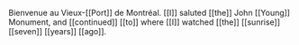 Bienvenue au Vieux-[[Port]] de Montréal. [[I]] saluted [[the]] John [[Young]] Monument, and [[continued]] [[to]] where [[I]] watched [[the]] [[sunrise]] [[seven]] [[years]] [[ago]].